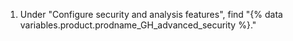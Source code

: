 1. Under "Configure security and analysis features", find "{% data variables.product.prodname_GH_advanced_security %}."
